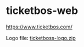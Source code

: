 # ticketbos-web
https://www.ticketbos.com/

Logo file: [ticketboss-logo.zip](https://github.com/phisoft/ticketbos-web/files/9305383/ticketboss-logo.zip)
